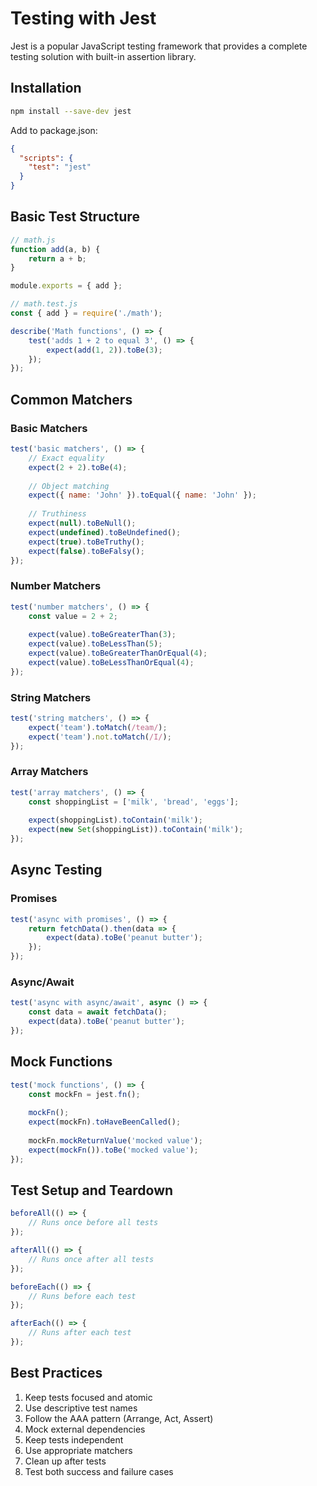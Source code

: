 # Testing with Jest

Jest is a popular JavaScript testing framework that provides a complete testing solution with built-in assertion library.

## Installation

```bash
npm install --save-dev jest
```

Add to package.json:
```json
{
  "scripts": {
    "test": "jest"
  }
}
```

## Basic Test Structure

```javascript
// math.js
function add(a, b) {
    return a + b;
}

module.exports = { add };

// math.test.js
const { add } = require('./math');

describe('Math functions', () => {
    test('adds 1 + 2 to equal 3', () => {
        expect(add(1, 2)).toBe(3);
    });
});
```

## Common Matchers

### Basic Matchers
```javascript
test('basic matchers', () => {
    // Exact equality
    expect(2 + 2).toBe(4);
    
    // Object matching
    expect({ name: 'John' }).toEqual({ name: 'John' });
    
    // Truthiness
    expect(null).toBeNull();
    expect(undefined).toBeUndefined();
    expect(true).toBeTruthy();
    expect(false).toBeFalsy();
});
```

### Number Matchers
```javascript
test('number matchers', () => {
    const value = 2 + 2;
    
    expect(value).toBeGreaterThan(3);
    expect(value).toBeLessThan(5);
    expect(value).toBeGreaterThanOrEqual(4);
    expect(value).toBeLessThanOrEqual(4);
});
```

### String Matchers
```javascript
test('string matchers', () => {
    expect('team').toMatch(/team/);
    expect('team').not.toMatch(/I/);
});
```

### Array Matchers
```javascript
test('array matchers', () => {
    const shoppingList = ['milk', 'bread', 'eggs'];
    
    expect(shoppingList).toContain('milk');
    expect(new Set(shoppingList)).toContain('milk');
});
```

## Async Testing

### Promises
```javascript
test('async with promises', () => {
    return fetchData().then(data => {
        expect(data).toBe('peanut butter');
    });
});
```

### Async/Await
```javascript
test('async with async/await', async () => {
    const data = await fetchData();
    expect(data).toBe('peanut butter');
});
```

## Mock Functions

```javascript
test('mock functions', () => {
    const mockFn = jest.fn();
    
    mockFn();
    expect(mockFn).toHaveBeenCalled();
    
    mockFn.mockReturnValue('mocked value');
    expect(mockFn()).toBe('mocked value');
});
```

## Test Setup and Teardown

```javascript
beforeAll(() => {
    // Runs once before all tests
});

afterAll(() => {
    // Runs once after all tests
});

beforeEach(() => {
    // Runs before each test
});

afterEach(() => {
    // Runs after each test
});
```

## Best Practices

1. Keep tests focused and atomic
2. Use descriptive test names
3. Follow the AAA pattern (Arrange, Act, Assert)
4. Mock external dependencies
5. Keep tests independent
6. Use appropriate matchers
7. Clean up after tests
8. Test both success and failure cases 